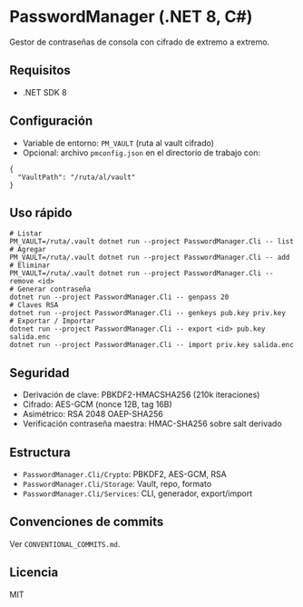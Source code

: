 # PasswordManager (.NET 8, C#)

Gestor de contraseñas de consola con cifrado de extremo a extremo.

## Requisitos
- .NET SDK 8

## Configuración
- Variable de entorno: `PM_VAULT` (ruta al vault cifrado)
- Opcional: archivo `pmconfig.json` en el directorio de trabajo con:
```
{
  "VaultPath": "/ruta/al/vault"
}
```

## Uso rápido
```
# Listar
PM_VAULT=/ruta/.vault dotnet run --project PasswordManager.Cli -- list
# Agregar
PM_VAULT=/ruta/.vault dotnet run --project PasswordManager.Cli -- add
# Eliminar
PM_VAULT=/ruta/.vault dotnet run --project PasswordManager.Cli -- remove <id>
# Generar contraseña
dotnet run --project PasswordManager.Cli -- genpass 20
# Claves RSA
dotnet run --project PasswordManager.Cli -- genkeys pub.key priv.key
# Exportar / Importar
dotnet run --project PasswordManager.Cli -- export <id> pub.key salida.enc
dotnet run --project PasswordManager.Cli -- import priv.key salida.enc
```

## Seguridad
- Derivación de clave: PBKDF2-HMACSHA256 (210k iteraciones)
- Cifrado: AES-GCM (nonce 12B, tag 16B)
- Asimétrico: RSA 2048 OAEP-SHA256
- Verificación contraseña maestra: HMAC-SHA256 sobre salt derivado

## Estructura
- `PasswordManager.Cli/Crypto`: PBKDF2, AES-GCM, RSA
- `PasswordManager.Cli/Storage`: Vault, repo, formato
- `PasswordManager.Cli/Services`: CLI, generador, export/import

## Convenciones de commits
Ver `CONVENTIONAL_COMMITS.md`.

## Licencia
MIT
